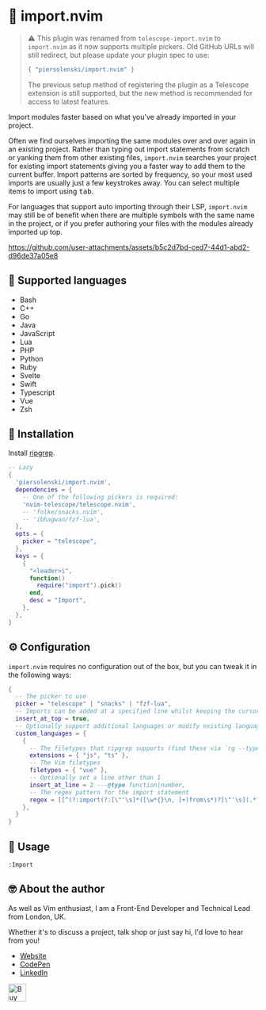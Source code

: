 # 🚢 import.nvim

> ⚠️ This plugin was renamed from `telescope-import.nvim` to `import.nvim` as it now supports multiple pickers. 
> Old GitHub URLs will still redirect, but please update your plugin spec to use:
> 
> ```lua
> { "piersolenski/import.nvim" }
> ```
> The previous setup method of registering the plugin as a Telescope extension is still supported, but the new method is recommended for access to latest features.

Import modules faster based on what you've already imported in your project.

Often we find ourselves importing the same modules over and over again in an existing project. Rather than typing out import statements from scratch or yanking them from other existing files, `import.nvim` searches your project for existing import statements giving you a faster way to add them to the current buffer. Import patterns are sorted by frequency, so your most used imports are usually just a few keystrokes away. You can select multiple items to import using <kbd>tab</kbd>.

For languages that support auto importing through their LSP, `import.nvim` may still be of benefit when there are multiple symbols with the same name in the project, or if you prefer authoring your files with the modules already imported up top.

https://github.com/user-attachments/assets/b5c2d7bd-ced7-44d1-abd2-d96de37a05e8

## 🤖 Supported languages
- Bash
- C++
- Go
- Java
- JavaScript
- Lua
- PHP
- Python
- Ruby
- Svelte
- Swift
- Typescript
- Vue
- Zsh

## 🔩 Installation

Install [ripgrep](https://github.com/BurntSushi/ripgrep).

```lua
-- Lazy
{
  'piersolenski/import.nvim',
  dependencies = {
    -- One of the following pickers is required:
    'nvim-telescope/telescope.nvim',
	-- 'folke/snacks.nvim',
	-- 'ibhagwan/fzf-lua',
  },
  opts = {
	picker = "telescope",
  },
  keys = {
    {
      "<leader>i",
      function()
        require("import").pick()
      end,
      desc = "Import",
    },
  },
}
```

## ⚙️ Configuration

`import.nvim` requires no configuration out of the box, but you can tweak it in the following ways:

```lua
{
  -- The picker to use
  picker = "telescope" | "snacks" | "fzf-lua",
  -- Imports can be added at a specified line whilst keeping the cursor in place
  insert_at_top = true,
  -- Optionally support additional languages or modify existing languages...
  custom_languages = {
    {
      -- The filetypes that ripgrep supports (find these via `rg --type-list`)
      extensions = { "js", "ts" },
      -- The Vim filetypes
      filetypes = { "vue" },
      -- Optionally set a line other than 1
      insert_at_line = 2 ---@type function|number,
      -- The regex pattern for the import statement
      regex = [[^(?:import(?:[\"'\s]*([\w*{}\n, ]+)from\s*)?[\"'\s](.*?)[\"'\s].*)]],
    },
  }
}
```

## 🚀 Usage

```
:Import
```

## 🤓 About the author

As well as Vim enthusiast, I am a Front-End Developer and Technical Lead from London, UK.

Whether it's to discuss a project, talk shop or just say hi, I'd love to hear from you!

- [Website](https://www.piersolenski.com/)
- [CodePen](https://codepen.io/piers)
- [LinkedIn](https://www.linkedin.com/in/piersolenski/)

<a href='https://ko-fi.com/piersolenski' target='_blank'>
  <img height='36' style='border:0px;height:36px;' src='https://cdn.ko-fi.com/cdn/kofi1.png?v=3' border='0' alt='Buy Me a Coffee at ko-fi.com' />
</a>
